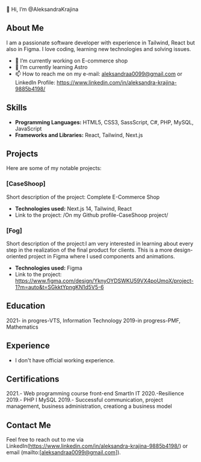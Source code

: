 👋 Hi, I’m @AleksandraKrajina

## About Me
I am a passionate software developer with experience in Tailwind, React but also in Figma. I love coding, learning new technologies and solving issues.

- 🔭 I’m currently working on E-commerce shop
- 🌱 I’m currently learning Astro
- 📫 How to reach me on my e-mail: aleksandraa0099@gmail.com or LinkedIn Profile: https://www.linkedin.com/in/aleksandra-krajina-9885b4198/

## Skills
- **Programming Languages:** HTML5, CSS3, SassScript, C#, PHP, MySQL, JavaScript
- **Frameworks and Libraries:** React, Tailwind, Next.js

## Projects
Here are some of my notable projects:

### [CaseShoop]
Short description of the project: Complete E-Commerce Shop
- **Technologies used:** Next.js 14, Tailwind, React
- Link to the project: /On my Github profile-CaseShoop project/

### [Fog]
Short description of the project:I am very interested in learning about every step in the realization of the final product for clients.
This is a more design-oriented project in Figma where I used components and animations.
- **Technologies used:** Figma
- Link to the project: https://www.figma.com/design/YknyOYDSWKU59VX4poUmoX/project-1?m=auto&t=SGkktYpngKN1d5V5-6


## Education
2021- in progres-VTS, Information Technology
2019-in progress-PMF, Mathematics


## Experience
- I don't have official working experience.

## Certifications
2021.- Web programming course front-end SmartIn IT
2020.-Resilience
2019.- PHP I MySQL
2019.- Successful communication, project management, business administration, creationg a business model


## Contact Me
Feel free to reach out to me via LinkedIn(https://www.linkedin.com/in/aleksandra-krajina-9885b4198/) or email (mailto:[aleksandraa0099@gmail.com]).




